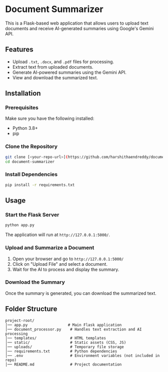 # Document Summarizer

This is a Flask-based web application that allows users to upload text documents and receive AI-generated summaries using Google's Gemini API.

## Features
- Upload `.txt`, `.docx`, and `.pdf` files for processing.
- Extract text from uploaded documents.
- Generate AI-powered summaries using the Gemini API.
- View and download the summarized text.

## Installation

### Prerequisites
Make sure you have the following installed:
- Python 3.8+
- pip

### Clone the Repository
```bash
git clone [<your-repo-url>](https://github.com/harshithaendreddy/document-summarizer.git)
cd document-summarizer
```

### Install Dependencies
```bash
pip install -r requirements.txt
```

## Usage

### Start the Flask Server
```bash
python app.py
```
The application will run at `http://127.0.0.1:5000/`.

### Upload and Summarize a Document
1. Open your browser and go to `http://127.0.0.1:5000/`
2. Click on "Upload File" and select a document.
3. Wait for the AI to process and display the summary.

### Download the Summary
Once the summary is generated, you can download the summarized text.

## Folder Structure
```
project-root/
│── app.py                  # Main Flask application
│── document_processor.py    # Handles text extraction and AI processing
│── templates/               # HTML templates
│── static/                  # Static assets (CSS, JS)
│── uploads/                 # Temporary file storage
│── requirements.txt         # Python dependencies
│── .env                     # Environment variables (not included in repo)
│── README.md                # Project documentation
```



